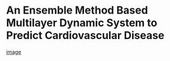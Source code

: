 # An Ensemble Method Based Multilayer Dynamic System to Predict Cardiovascular Disease
[image](https://user-images.githubusercontent.com/26224493/111025786-a525e780-8410-11eb-8644-01cfd058cc87.png)
